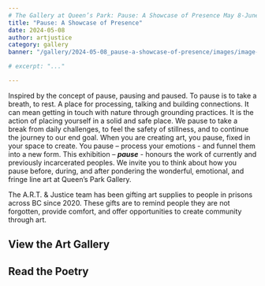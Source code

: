 ```yaml
---
# The Gallery at Queen’s Park: Pause: A Showcase of Presence May 8-June 2, 2024
title: "Pause: A Showcase of Presence"
date: 2024-05-08
author: artjustice
category: gallery
banner: "/gallery/2024-05-08_pause-a-showcase-of-presence/images/image-1.jpg"

# excerpt: "..."

---
```


<BlogPostHeader 
  hideCategory="true"
  hideDate="true"
  hideBanner="true"
  hideAuthor="true"
  returnLink="/gallery"
  returnText="Back to All Galleries"
/>


Inspired by the concept of pause, pausing and paused. To pause is to take a breath, to rest. A place for processing, talking and building connections.  It can mean getting in touch with nature through grounding practices. It is the action of placing yourself in a solid and safe place. We pause to take a break from daily challenges, to feel the safety of stillness, and to continue the journey to our end goal.  When you are creating art, you pause, fixed in your space to create. You pause – process your emotions - and funnel them into a new form. This exhibition – ***pause*** - honours the work of currently and previously incarcerated peoples. We invite you to think about how you pause before, during, and after  pondering the wonderful, emotional, and fringe line art at Queen’s Park Gallery.

The A.R.T. & Justice team has been gifting art supplies to people in prisons across BC since 2020. These gifts are to remind people they are not forgotten, provide comfort, and offer opportunities to create community through art.

## View the Art Gallery

<ImageGallery
    title="Pause: A Showcase of Presence - Images"
    date="2024-01-17"
    :folders="[
        '2024-05-08_pause-a-showcase-of-presence/images',
    ]"
/>

## Read the Poetry

<ImageGallery
    title="Pause: A Showcase of Presence - Poetry"
    date="2024-01-17"
    :folders="[
        '2024-05-08_pause-a-showcase-of-presence/poetry',
    ]"
/>